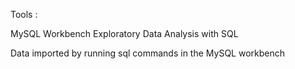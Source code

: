 Tools :

MySQL Workbench
Exploratory Data Analysis with SQL

Data imported by running sql commands in the MySQL workbench

